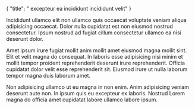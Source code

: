 {
  "title": " excepteur ea incididunt incididunt velit"
}

Incididunt ullamco elit non ullamco quis occaecat voluptate veniam aliqua adipisicing occaecat. Dolor nulla cupidatat est non eiusmod nostrud consectetur. Ipsum nostrud ad fugiat cillum consectetur ullamco ea nisi deserunt dolor.

Amet ipsum irure fugiat mollit anim mollit amet eiusmod magna mollit sint. Elit et velit magna do consequat. In laboris esse adipisicing nisi minim et mollit tempor proident reprehenderit deserunt irure reprehenderit. Officia cupidatat dolor velit esse reprehenderit sit. Eiusmod irure ut nulla laborum tempor magna duis laborum amet.

Non adipisicing ullamco ut eu magna in non enim. Anim adipisicing veniam deserunt aute non. In ipsum quis eu excepteur ex laboris. Nostrud Lorem magna do officia amet cupidatat labore ullamco labore ipsum.